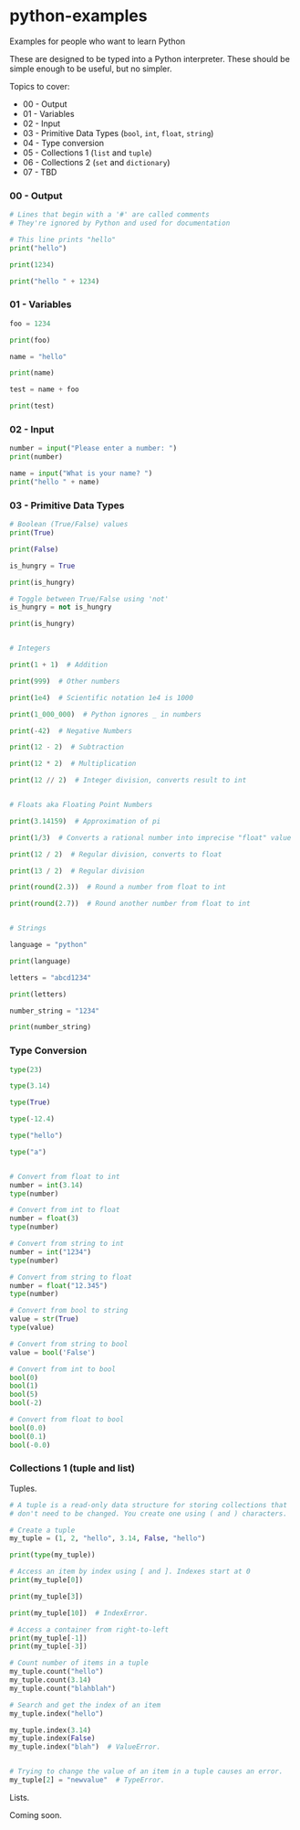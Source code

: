 # python-examples
Examples for people who want to learn Python

These are designed to be typed into a Python interpreter. These should be simple enough to be useful, but no simpler.

Topics to cover:

* 00 - Output
* 01 - Variables
* 02 - Input
* 03 - Primitive Data Types (`bool`, `int`, `float`, `string`)
* 04 - Type conversion
* 05 - Collections 1 (`list` and `tuple`)
* 06 - Collections 2 (`set` and `dictionary`)
* 07 - TBD


### 00 - Output

```python
# Lines that begin with a '#' are called comments
# They're ignored by Python and used for documentation

# This line prints "hello"
print("hello")

print(1234)

print("hello " + 1234)

```


### 01 - Variables

```python
foo = 1234

print(foo)

name = "hello"

print(name)

test = name + foo

print(test)
```

### 02 - Input

```python
number = input("Please enter a number: ")
print(number)

name = input("What is your name? ")
print("hello " + name)
```


### 03 - Primitive Data Types

```python
# Boolean (True/False) values
print(True)

print(False)

is_hungry = True

print(is_hungry)

# Toggle between True/False using 'not'
is_hungry = not is_hungry

print(is_hungry)


# Integers

print(1 + 1)  # Addition

print(999)  # Other numbers

print(1e4)  # Scientific notation 1e4 is 1000

print(1_000_000)  # Python ignores _ in numbers

print(-42)  # Negative Numbers

print(12 - 2)  # Subtraction

print(12 * 2)  # Multiplication

print(12 // 2)  # Integer division, converts result to int


# Floats aka Floating Point Numbers

print(3.14159)  # Approximation of pi

print(1/3)  # Converts a rational number into imprecise "float" value

print(12 / 2)  # Regular division, converts to float

print(13 / 2)  # Regular division

print(round(2.3))  # Round a number from float to int

print(round(2.7))  # Round another number from float to int


# Strings

language = "python"

print(language)

letters = "abcd1234"

print(letters)

number_string = "1234"

print(number_string)
```


### Type Conversion


```python
type(23)

type(3.14)

type(True)

type(-12.4)

type("hello")

type("a")


# Convert from float to int
number = int(3.14)
type(number)

# Convert from int to float
number = float(3)
type(number)

# Convert from string to int
number = int("1234")
type(number)

# Convert from string to float
number = float("12.345")
type(number)

# Convert from bool to string
value = str(True)
type(value)

# Convert from string to bool
value = bool('False')

# Convert from int to bool
bool(0)
bool(1)
bool(5)
bool(-2)

# Convert from float to bool
bool(0.0)
bool(0.1)
bool(-0.0)
```

### Collections 1 (tuple and list)

Tuples.

```python
# A tuple is a read-only data structure for storing collections that
# don't need to be changed. You create one using ( and ) characters.

# Create a tuple
my_tuple = (1, 2, "hello", 3.14, False, "hello")

print(type(my_tuple))

# Access an item by index using [ and ]. Indexes start at 0
print(my_tuple[0])

print(my_tuple[3])

print(my_tuple[10])  # IndexError.

# Access a container from right-to-left
print(my_tuple[-1])
print(my_tuple[-3])

# Count number of items in a tuple
my_tuple.count("hello")
my_tuple.count(3.14)
my_tuple.count("blahblah")

# Search and get the index of an item
my_tuple.index("hello")

my_tuple.index(3.14)
my_tuple.index(False)
my_tuple.index("blah")  # ValueError.


# Trying to change the value of an item in a tuple causes an error.
my_tuple[2] = "newvalue"  # TypeError.
```

Lists.

Coming soon.
